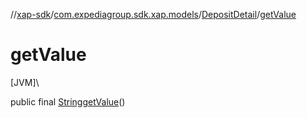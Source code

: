 //[xap-sdk](../../../index.md)/[com.expediagroup.sdk.xap.models](../index.md)/[DepositDetail](index.md)/[getValue](get-value.md)

# getValue

[JVM]\

public final [String](https://docs.oracle.com/javase/8/docs/api/java/lang/String.html)[getValue](get-value.md)()
